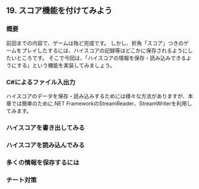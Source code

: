 ﻿## 19. スコア機能を付けてみよう

### 概要

前回までの内容で、ゲームは殆ど完成です。
しかし、折角「スコア」つきのゲームをプレイしたするには、ハイスコアの記録等はどこかに保存されるようにしたいところです。
そこで今回は、「ハイスコアの情報を保存・読み込みできるようにする」という機能を実装してみましょう。

### C#によるファイル入出力

ハイスコアのデータを保存・読み込みするためには様々な方法がありますが、本章では簡単のために.NET FrameworkのStreamReader、StreamWriterを利用してみます。

### ハイスコアを書き出してみる

### ハイスコアを読み込んでみる

### 多くの情報を保存するには

### チート対策